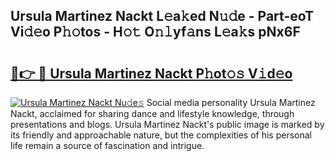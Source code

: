 ## Ursula Martinez Nackt L𝚎a𝚔ed N𝚞𝚍e - Part-eoT Vi𝚍𝚎o P𝚑𝚘tos - H𝚘𝚝 O𝚗𝚕yf𝚊ns L𝚎a𝚔s pNx6F

# <h2><a href="http://kf90f5.oniu.top/?m=Ursula+Martinez+Nackt">🔗👉 🔴 Ursula Martinez Nackt P𝚑ot𝚘𝚜 V𝚒d𝚎o</a></h2>

[![Ursula Martinez Nackt Nu𝚍e𝚜](https://i.imgur.com/0qMVB7G.gif)](http://kf90f5.oniu.top/?m=Ursula+Martinez+Nackt)
Social media personality Ursula Martinez Nackt, acclaimed for sharing dance and lifestyle knowledge, through presentations and blogs. Ursula Martinez Nackt's public image is marked by its friendly and approachable nature, but the complexities of his personal life remain a source of fascination and intrigue.  
